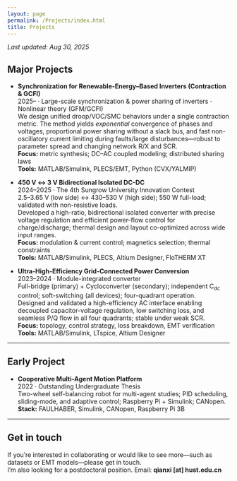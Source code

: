 ```yaml
---
layout: page
permalink: /Projects/index.html
title: Projects
---
```


_Last updated: Aug 30, 2025_

## Major Projects

- **Synchronization for Renewable-Energy–Based Inverters (Contraction & GCFI)**<br>
  2025– · Large-scale synchronization & power sharing of inverters · Nonlinear theory (GFM/GCFI)<br>
  We design unified droop/VOC/SMC behaviors under a single contraction metric. The method yields *exponential* convergence of phases and voltages, proportional power sharing without a slack bus, and fast non-oscillatory current limiting during faults/large disturbances—robust to parameter spread and changing network R/X and SCR.<br>
  **Focus:** metric synthesis; DC–AC coupled modeling; distributed sharing laws<br>
  **Tools:** MATLAB/Simulink, PLECS/EMT, Python (CVX/YALMIP)<br>

- **450 V ↔ 3 V Bidirectional Isolated DC-DC**<br>
  2024–2025 · The 4th Sungrow University Innovation Contest<br>
  2.5–3.65 V (low side) ↔ 430–530 V (high side); 550 W full-load; validated with non-resistive loads.<br>
  Developed a high-ratio, bidirectional isolated converter with precise voltage regulation and efficient power-flow control for charge/discharge; thermal design and layout co-optimized across wide input ranges.<br>
  **Focus:** modulation & current control; magnetics selection; thermal constraints<br>
  **Tools:** MATLAB/Simulink, PLECS, Altium Designer, FloTHERM XT<br>

- **Ultra-High-Efficiency Grid-Connected Power Conversion**<br>
  2023–2024 · Module-integrated converter<br>
  Full-bridge (primary) + Cycloconverter (secondary); independent C<sub>dc</sub> control; soft-switching (all devices); four-quadrant operation.<br>
  Designed and validated a high-efficiency AC interface enabling decoupled capacitor-voltage regulation, low switching loss, and seamless P/Q flow in all four quadrants; stable under weak SCR.<br>
  **Focus:** topology, control strategy, loss breakdown, EMT verification<br>
  **Tools:** MATLAB/Simulink, LTspice, Altium Designer<br>

---

## Early Project

- **Cooperative Multi-Agent Motion Platform**<br>
  2022 · Outstanding Undergraduate Thesis<br>
  Two-wheel self-balancing robot for multi-agent studies; PID scheduling, sliding-mode, and adaptive control; Raspberry Pi + Simulink; CANopen.<br>
  **Stack:** FAULHABER, Simulink, CANopen, Raspberry Pi 3B<br>

---

## Get in touch

If you’re interested in collaborating or would like to see more—such as datasets or EMT models—please get in touch.<br>
I’m also looking for a postdoctoral position. Email: **qianxi [at] hust.edu.cn**
